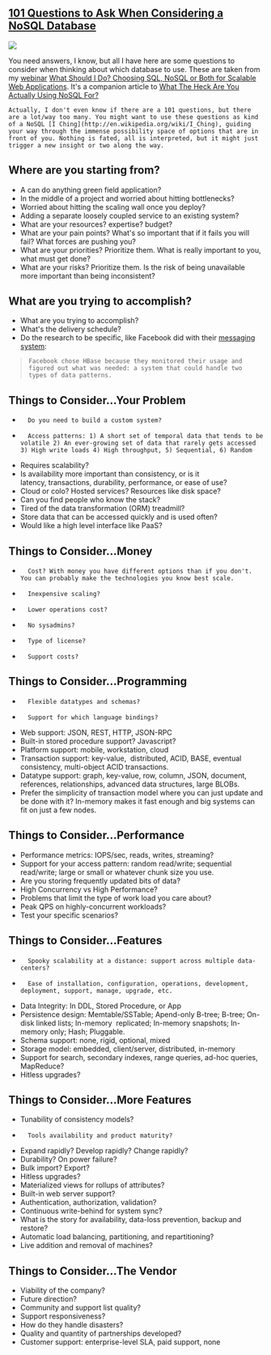 ## [101 Questions to Ask When Considering a NoSQL Database](/blog/2011/6/15/101-questions-to-ask-when-considering-a-nosql-database.html)

    

    

![](http://farm5.static.flickr.com/4127/5188198566_3fe006d562_m.jpg)

You need answers, I know, but all I have here are some questions to consider when thinking about which database to use. These are taken from my [webinar](http://voltdb.com/resources/webinars-all) [What Should I Do? Choosing SQL, NoSQL or Both for Scalable Web Applications](http://www.slideshare.net/toddhoffious/what-should-ido-11). It's a companion article to [What The Heck Are You Actually Using NoSQL For?](http://highscalability.com/blog/2010/12/6/what-the-heck-are-you-actually-using-nosql-for.html)

    Actually, I don't even know if there are a 101 questions, but there are a lot/way too many. You might want to use these questions as kind of a NoSQL [I Ching](http://en.wikipedia.org/wiki/I_Ching), guiding your way through the immense possibility space of options that are in front of you. Nothing is fated, all is interpreted, but it might just trigger a new insight or two along the way.    

## Where are you starting from?

    

*   A can do anything green field application?
*   In the middle of a project and worried about hitting bottlenecks? 
*   Worried about hitting the scaling wall once you deploy?
*   Adding a separate loosely coupled service to an existing system?
*   What are your resources? expertise? budget?
*   What are your pain points? What's so important that if it fails you will fail? What forces are pushing you?
*   What are your priorities? Prioritize them. What is really important to you, what must get done?
*   What are your risks? Prioritize them. Is the risk of being unavailable more important than being inconsistent?

    

## What are you trying to accomplish?

*   What are you trying to accomplish? 
*   What's the delivery schedule? 
*   Do the research to be specific, like Facebook did with their [messaging system](http://highscalability.com/blog/2010/11/16/facebooks-new-real-time-messaging-system-hbase-to-store-135.html):

>     
> 
>     
> 
>     Facebook chose HBase because they monitored their usage and figured out what was needed: a system that could handle two types of data patterns.    
> 
>     
> 
>     

## Things to Consider...Your Problem

    

*       Do you need to build a custom system?    
*       Access patterns: 1) A short set of temporal data that tends to be volatile 2) An ever-growing set of data that rarely gets accessed 3) High write loads 4) High throughput, 5) Sequential, 6) Random    
*   Requires scalability?
*   Is availability more important than consistency, or is it latency, transactions, durability, performance, or ease of use?
*   Cloud or colo? Hosted services? Resources like disk space?
*   Can you find people who know the stack?
*   Tired of the data transformation (ORM) treadmill? 
*   Store data that can be accessed quickly and is used often?
*   Would like a high level interface like PaaS?  

## Things to Consider...Money

    

*       Cost? With money you have different options than if you don't. You can probably make the technologies you know best scale.    
*       Inexpensive scaling?    
*       Lower operations cost?     
*       No sysadmins?    
*       Type of license?    
*       Support costs?    

## Things to Consider...Programming

    

*       Flexible datatypes and schemas?    
*       Support for which language bindings?    
*   Web support: JSON, REST, HTTP, JSON-RPC
*   Built-in stored procedure support? Javascript?
*   Platform support: mobile, workstation, cloud
*   Transaction support: key-value,  distributed, ACID, BASE, eventual consistency, multi-object ACID transactions.
*   Datatype support: graph, key-value, row, column, JSON, document, references, relationships, advanced data structures, large BLOBs.
*   Prefer the simplicity of transaction model where you can just update and be done with it? In-memory makes it fast enough and big systems can fit on just a few nodes.

## Things to Consider...Performance

    

*   Performance metrics: IOPS/sec, reads, writes, streaming?
*   Support for your access pattern: random read/write; sequential read/write; large or small or whatever chunk size you use. 
*   Are you storing frequently updated bits of data? 
*   High Concurrency vs High Performance?
*   Problems that limit the type of work load you care about?
*   Peak QPS on highly-concurrent workloads?
*   Test your specific scenarios?

## Things to Consider...Features

    

*       Spooky scalability at a distance: support across multiple data-centers?    
*       Ease of installation, configuration, operations, development, deployment, support, manage, upgrade, etc.    
*   Data Integrity: In DDL, Stored Procedure, or App
*   Persistence design: Memtable/SSTable; Apend-only B-tree; B-tree; On-disk linked lists; In-memory  replicated; In-memory snapshots; In-memory only; Hash; Pluggable.
*   Schema support: none, rigid, optional, mixed
*   Storage model: embedded, client/server, distributed, in-memory
*   Support for search, secondary indexes, range queries, ad-hoc queries, MapReduce?
*   Hitless upgrades?

    

## Things to Consider...More Features

    

*   Tunability of consistency models?
*       Tools availability and product maturity?    
*   Expand rapidly? Develop rapidly? Change rapidly?
*   Durability? On power failure?
*   Bulk import? Export? 
*   Hitless upgrades?
*   Materialized views for rollups of attributes?
*   Built-in web server support?
*   Authentication, authorization, validation?
*   Continuous write-behind for system sync?
*   What is the story for availability, data-loss prevention, backup and restore?
*   Automatic load balancing, partitioning, and repartitioning?
*   Live addition and removal of machines?

    

## Things to Consider...The Vendor

*   Viability of the company? 
*   Future direction?
*   Community and support list quality?
*   Support responsiveness?
*   How do they handle disasters?
*   Quality and quantity of partnerships developed?
*   Customer support: enterprise-level SLA, paid support, none

    

    

    

    

    